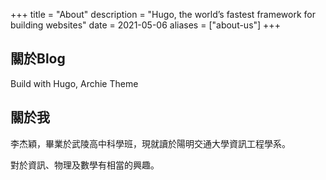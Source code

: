 +++
title = "About"
description = "Hugo, the world’s fastest framework for building websites"
date = 2021-05-06
aliases = ["about-us"]
+++

## 關於Blog

Build with Hugo, Archie Theme

## 關於我

李杰穎，畢業於武陵高中科學班，現就讀於陽明交通大學資訊工程學系。

對於資訊、物理及數學有相當的興趣。
